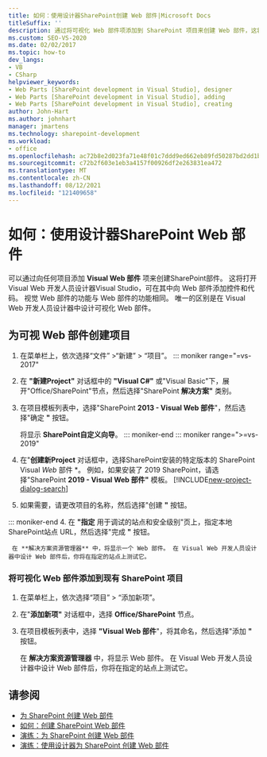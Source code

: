```yaml
---
title: 如何：使用设计器SharePoint创建 Web 部件|Microsoft Docs
titleSuffix: ''
description: 通过将可视化 Web 部件项添加到 SharePoint 项目来创建 Web 部件，这将在 Visual Studio 中打开 Visual Web 开发人员设计器。
ms.custom: SEO-VS-2020
ms.date: 02/02/2017
ms.topic: how-to
dev_langs:
- VB
- CSharp
helpviewer_keywords:
- Web Parts [SharePoint development in Visual Studio], designer
- Web Parts [SharePoint development in Visual Studio], adding
- Web Parts [SharePoint development in Visual Studio], creating
author: John-Hart
ms.author: johnhart
manager: jmartens
ms.technology: sharepoint-development
ms.workload:
- office
ms.openlocfilehash: ac72b8e2d023fa71e48f01c7ddd9ed662eb89fd50287bd2dd1b854d523090a14
ms.sourcegitcommit: c72b2f603e1eb3a4157f00926df2e263831ea472
ms.translationtype: MT
ms.contentlocale: zh-CN
ms.lasthandoff: 08/12/2021
ms.locfileid: "121409658"
---
```

# <a name="how-to-create-a-sharepoint-web-part-by-using-a-designer"></a>如何：使用设计器SharePoint Web 部件

  可以通过向任何项目添加 **Visual Web 部件** 项来创建SharePoint部件。 这将打开 Visual Web 开发人员设计器Visual Studio，可在其中向 Web 部件添加控件和代码。 视觉 Web 部件的功能与 Web 部件的功能相同。 唯一的区别是在 Visual Web 开发人员设计器中设计可视化 Web 部件。

## <a name="to-create-a-project-for-visual-web-parts"></a>为可视 Web 部件创建项目

1. 在菜单栏上，依次选择“文件” >“新建” > “项目”。
::: moniker range="=vs-2017"

2. 在 **"新建Project"** 对话框中的 **"Visual C#"** 或"Visual Basic"下，展开"Office/SharePoint"节点，然后选择"SharePoint **解决方案"** 类别。  

3. 在项目模板列表中，选择"SharePoint **2013 - Visual Web 部件**"，然后选择"确定 **"** 按钮。

     将显示 **SharePoint自定义向导**。
::: moniker-end
::: moniker range=">=vs-2019"
2. 在"**创建新Project** 对话框中，选择SharePoint安装的特定版本的 SharePoint Visual *Web* 部件 *。 例如，如果安装了 2019 SharePoint，请选择"SharePoint **2019 - Visual Web 部件"** 模板。
    [!INCLUDE[new-project-dialog-search](../sharepoint/includes/new-project-dialog-search-md.md)]

3. 如果需要，请更改项目的名称，然后选择"创建 **"** 按钮。

::: moniker-end
4. 在 **"指定** 用于调试的站点和安全级别"页上，指定本地SharePoint站点 URL，然后选择"完成 **"** 按钮。

     在 **解决方案资源管理器** 中，将显示一个 Web 部件。 在 Visual Web 开发人员设计器中设计 Web 部件后，你将在指定的站点上测试它。

### <a name="to-add-a-visual-web-part-to-an-existing-sharepoint-project"></a>将可视化 Web 部件添加到现有 SharePoint 项目

1. 在菜单栏上，依次选择“项目” > “添加新项”。

2. 在"**添加新项"** 对话框中，选择 **Office/SharePoint** 节点。

3. 在项目模板列表中，选择 **"Visual Web 部件**"，将其命名，然后选择"添加 **"** 按钮。

     在 **解决方案资源管理器** 中，将显示 Web 部件。 在 Visual Web 开发人员设计器中设计 Web 部件后，你将在指定的站点上测试它。

## <a name="see-also"></a>请参阅

- [为 SharePoint 创建 Web 部件](../sharepoint/creating-web-parts-for-sharepoint.md)
- [如何：创建 SharePoint Web 部件](../sharepoint/how-to-create-a-sharepoint-web-part.md)
- [演练：为 SharePoint 创建 Web 部件](../sharepoint/walkthrough-creating-a-web-part-for-sharepoint.md)
- [演练：使用设计器为 SharePoint 创建 Web 部件](../sharepoint/walkthrough-creating-a-web-part-for-sharepoint-by-using-a-designer.md)
